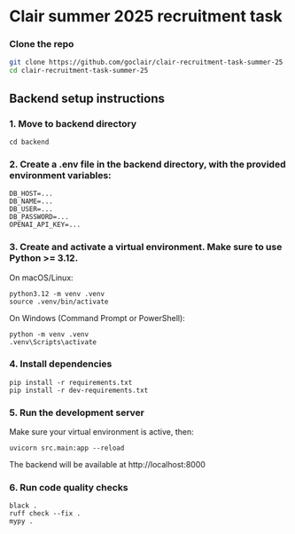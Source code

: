 # Clair summer 2025 recruitment task

### Clone the repo

```bash
git clone https://github.com/goclair/clair-recruitment-task-summer-25
cd clair-recruitment-task-summer-25
```

## Backend setup instructions

### 1. Move to backend directory

```
cd backend
```

### 2. Create a .env file in the backend directory, with the provided environment variables:

```
DB_HOST=...
DB_NAME=...
DB_USER=...
DB_PASSWORD=...
OPENAI_API_KEY=...
```

### 3. Create and activate a virtual environment. Make sure to use Python >= 3.12.

On macOS/Linux:
```
python3.12 -m venv .venv
source .venv/bin/activate
```

On Windows (Command Prompt or PowerShell):
```
python -m venv .venv
.venv\Scripts\activate
```

### 4. Install dependencies

```
pip install -r requirements.txt
pip install -r dev-requirements.txt
```

### 5. Run the development server

Make sure your virtual environment is active, then:
```
uvicorn src.main:app --reload
```
The backend will be available at http://localhost:8000

### 6. Run code quality checks

```
black .
ruff check --fix .
mypy .
```